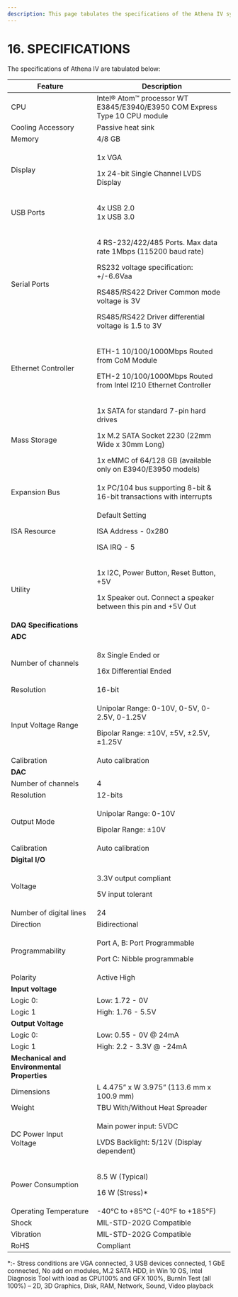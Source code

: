 ```yaml
---
description: This page tabulates the specifications of the Athena IV system.
---
```


# 16. SPECIFICATIONS

The specifications of Athena IV are tabulated below:

| Feature                                     | Description                                                                                                                                                                                                                      |
| ------------------------------------------- | -------------------------------------------------------------------------------------------------------------------------------------------------------------------------------------------------------------------------------- |
| CPU                                         | Intel® Atom™ processor WT E3845/E3940/E3950 COM Express Type 10 CPU module                                                                                                                                                       |
| Cooling Accessory                           | Passive heat sink                                                                                                                                                                                                                |
| Memory                                      | 4/8 GB                                                                                                                                                                                                                           |
| Display                                     | <p> 1x VGA</p><p>1x 24-bit Single Channel LVDS Display</p>                                                                                                                                                                       |
| USB Ports                                   | <p>4x USB 2.0<br>1x USB 3.0</p>                                                                                                                                                                                                  |
| Serial Ports                                | <p>4 RS-232/422/485 Ports. Max data rate 1Mbps (115200 baud rate)</p><p>RS232 voltage specification: +/-6.6Vaa</p><p>RS485/RS422 Driver Common mode voltage is 3V</p><p>RS485/RS422 Driver differential voltage is 1.5 to 3V</p> |
| Ethernet Controller                         | <p>ETH-1 10/100/1000Mbps Routed from CoM Module</p><p>ETH-2 10/100/1000Mbps Routed from Intel I210 Ethernet Controller</p>                                                                                                       |
| Mass Storage                                | <p>1x SATA for standard 7-pin hard drives</p><p>1x M.2 SATA Socket 2230 (22mm Wide x 30mm Long)</p><p>1x eMMC of 64/128 GB (available only on E3940/E3950 models)</p>                                                            |
| Expansion Bus                               | 1x PC/104 bus supporting 8-bit & 16-bit transactions with interrupts                                                                                                                                                             |
| ISA Resource                                | <p>Default Setting</p><p>ISA Address - 0x280</p><p>ISA IRQ - 5</p>                                                                                                                                                               |
| Utility                                     | <p>1x I2C, Power Button, Reset Button, +5V</p><p>1x Speaker out. Connect a speaker between this pin and +5V Out</p>                                                                                                              |
| **DAQ Specifications**                      |                                                                                                                                                                                                                                  |
| **ADC**                                     |                                                                                                                                                                                                                                  |
| Number of channels                          | <p>8x Single Ended or</p><p>16x Differential Ended</p>                                                                                                                                                                           |
| Resolution                                  | 16-bit                                                                                                                                                                                                                           |
| Input Voltage Range                         | <p>Unipolar Range: 0-10V, 0-5V, 0-2.5V, 0-1.25V</p><p>Bipolar Range: ±10V, ±5V, ±2.5V, ±1.25V</p>                                                                                                                                |
| Calibration                                 | Auto calibration                                                                                                                                                                                                                 |
| **DAC**                                     |                                                                                                                                                                                                                                  |
| Number of channels                          | 4                                                                                                                                                                                                                                |
| Resolution                                  | 12-bits                                                                                                                                                                                                                          |
| Output Mode                                 | <p>Unipolar Range: 0-10V</p><p>Bipolar Range: ±10V</p>                                                                                                                                                                           |
| Calibration                                 | Auto calibration                                                                                                                                                                                                                 |
| **Digital I/O**                             |                                                                                                                                                                                                                                  |
| Voltage                                     | <p>3.3V output compliant</p><p>5V input tolerant</p>                                                                                                                                                                             |
| Number of digital lines                     | 24                                                                                                                                                                                                                               |
| Direction                                   | Bidirectional                                                                                                                                                                                                                    |
| Programmability                             | <p>Port A, B: Port Programmable</p><p>Port C: Nibble programmable</p>                                                                                                                                                            |
| Polarity                                    | Active High                                                                                                                                                                                                                      |
| **Input voltage**                           |                                                                                                                                                                                                                                  |
| Logic 0:                                    | Low: 1.72 - 0V                                                                                                                                                                                                                   |
| Logic 1                                     | High: 1.76 - 5.5V                                                                                                                                                                                                                |
| **Output Voltage**                          |                                                                                                                                                                                                                                  |
|  Logic 0:                                   | Low: 0.55 - 0V @ 24mA                                                                                                                                                                                                            |
| Logic 1                                     | High: 2.2 - 3.3V @ -24mA                                                                                                                                                                                                         |
| **Mechanical and Environmental Properties** |                                                                                                                                                                                                                                  |
| Dimensions                                  | L 4.475” x W 3.975” (113.6 mm x 100.9 mm)                                                                                                                                                                                        |
| Weight                                      | TBU With/Without Heat Spreader                                                                                                                                                                                                   |
| DC Power Input Voltage                      | <p>Main power input: 5VDC </p><p>LVDS Backlight: 5/12V (Display dependent)</p>                                                                                                                                                   |
| Power Consumption                           | <p>8.5 W (Typical)</p><p>16 W (Stress)*</p>                                                                                                                                                                                      |
| Operating Temperature                       | -40°C to +85°C (-40°F to +185°F)                                                                                                                                                                                                 |
| Shock                                       | MIL-STD-202G Compatible                                                                                                                                                                                                          |
| Vibration                                   | MIL-STD-202G Compatible                                                                                                                                                                                                          |
| RoHS                                        | Compliant                                                                                                                                                                                                                        |

\*:- Stress conditions are&#x20;VGA connected, 3 USB devices connected, 1 GbE connected, No add on modules, M.2 SATA HDD, in Win 10 OS, Intel Diagnosis Tool with load as CPU100% and GFX 100%, BurnIn Test (all 100%) – 2D, 3D Graphics,  Disk, RAM, Network, Sound, Video playback
